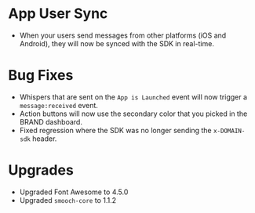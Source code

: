 # App User Sync
- When your users send messages from other platforms (iOS and Android), they will now be synced with the SDK in real-time. 

# Bug Fixes
- Whispers that are sent on the `App is Launched` event will now trigger a `message:received` event.
- Action buttons will now use the secondary color that you picked in the BRAND dashboard.
- Fixed regression where the SDK was no longer sending the `x-DOMAIN-sdk` header.

# Upgrades
- Upgraded Font Awesome to 4.5.0
- Upgraded `smooch-core` to 1.1.2
